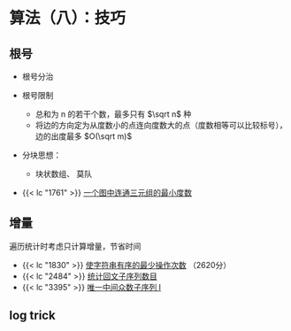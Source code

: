 # 算法（八）：技巧

## 根号

- 根号分治
- 根号限制
	- 总和为 n 的若干个数，最多只有 $\sqrt n$   种
	- 将边的方向定为从度数小的点连向度数大的点（度数相等可以比较标号），边的出度最多 $O(\sqrt m)$  
- 分块思想：
	- 块状数组、 莫队

- {{< lc "1761" >}} [一个图中连通三元组的最小度数](https://leetcode.cn/problems/minimum-degree-of-a-connected-trio-in-a-graph/)


## 增量

遍历统计时考虑只计算增量，节省时间

- {{< lc "1830" >}} [使字符串有序的最少操作次数](https://leetcode.cn/problems/minimum-number-of-operations-to-make-string-sorted/) （2620分）
- {{< lc "2484" >}} [统计回文子序列数目](https://leetcode.cn/problems/count-palindromic-subsequences/)
- {{< lc "3395" >}} [唯一中间众数子序列 I](https://leetcode.cn/problems/subsequences-with-a-unique-middle-mode-i/)

## log trick



